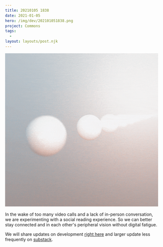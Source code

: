 ```yaml
---
title: 20210105 1838
date: 2021-01-05
hero: /img/dev/202101051838.png
project: Commons
tags:
  -
layout: layouts/post.njk
---
```


![WIP image for 202101051838](/img/dev/202101051838.png)

In the wake of too many video calls and a lack of in-person conversation, we are experimenting with a social reading experience. So we can better stay connected and in each other's peripheral vision without digital fatigue.

We will share updates on development [right here](https://futureland.tv/gndclouds/the-commons) and larger update less frequently on [substack](https://commons.substack.com/embed).

